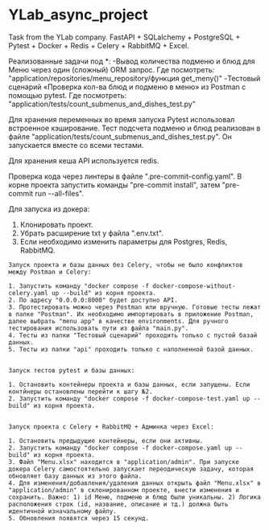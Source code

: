 # YLab_async_project
Task from the YLab company. FastAPI + SQLalchemy + PostgreSQL + Pytest + Docker + Redis + Celery + RabbitMQ + Excel.

Реализованные задачи под *:
    -Вывод количества подменю и блюд для Меню через один (сложный) ORM запрос. Где посмотреть: "application/repositories/menu_repository/функция get_meny()"
    -Тестовый сценарий «Проверка кол-ва блюд и подменю в меню» из Postman с помощью pytest. Где посмотреть: "application/tests/count_submenus_and_dishes_test.py"

Для хранения переменных во время запуска Pytest использовал встроенное кэширование.
Тест подсчета подменю и блюд реализован в файле "application/tests/count_submenus_and_dishes_test.py". Он запускается вместе со всеми тестами.

Для хранения кеша API используется redis.

Проверка кода через линтеры в файле ".pre-commit-config.yaml". В корне проекта запустить команды "pre-commit install", затем "pre-commit run --all-files".

Для запуска из докера:

  1. Клонировать проект.
  2. Убрать расширение txt у файла ".env.txt".
  3. Если необходимо изменить параметры для Postgres, Redis, RabbitMQ.

    Запуск проекта и базы данных без Celery, чтобы не было конфликтов между Postman и Celery:

    1. Запустить команду "docker compose -f docker-compose-without-celery.yaml up --build" из корня проекта.
    2. По адресу "0.0.0.0:8000" будет доступно API.
    3. Протестировать можно через Postman или вручную. Готовые тесты лежат в папке "Postman". Их необходимо импортировать в приложение Postman, далее выбрать "menu app" в качестве environments. Для ручного тестирования использовать пути из файла "main.py".
    4. Тесты из папки "Тестовый сценарий" проходить только с пустой базай данных.
    5. Тесты из папки "api" проходить только с наполненной базой данных.


    Запуск тестов pytest и базы данных:

    1. Остановить контейнеры проекта и базы данных, если запущены. Если контйнеры остановлены перейти к шагу №2.
    2. Запустить команду "docker compose -f docker-compose-test.yaml up --build" из корня проекта.


    Запуск проекта с Celery + RabbitMQ + Админка через Excel:

    1. Остановить предыдущие контейнеры, если они активны.
    2. Запустить команду "docker compose -f docker-compose.yaml up --build" из корня проекта.
    3. Файл "Menu.xlsx" находится в "application/admin". При запуске докера Celery самостоятельно запускает переодическую задачу, которая обновляет базу данных из этого файла.
    4. Для изменения/добавления/удаления данных открыть файл "Menu.xlsx" в "application/admin" в склонированном проекте, внести изменения и сохранить. Важно: 1) id Меню, подменю и блюд были уникальны. 2) Логика расположения строк (id, название, описание и тд.) должна быть идентичной изначальному файлу.
    5. Обновления появятся через 15 секунд.


